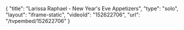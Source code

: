 {
    "title": "Larissa Raphael - New Year's Eve Appetizers",
    "type": "solo",
    "layout": "iframe-static",
    "videoId": "152622706",
    "url": "\/tvpembed\/152622706"
}